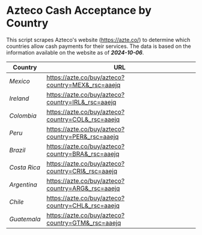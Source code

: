 # Azteco Cash Acceptance by Country

This script scrapes Azteco's website (https://azte.co/) to determine which countries allow cash 
payments for their services. The data is based on the information available on the website as of **_2024-10-06_**.

| **Country** | **URL** |
|---|---|
| _Mexico_ | https://azte.co/buy/azteco?country=MEX&_rsc=aaejq |
| _Ireland_ | https://azte.co/buy/azteco?country=IRL&_rsc=aaejq |
| _Colombia_ | https://azte.co/buy/azteco?country=COL&_rsc=aaejq |
| _Peru_ | https://azte.co/buy/azteco?country=PER&_rsc=aaejq |
| _Brazil_ | https://azte.co/buy/azteco?country=BRA&_rsc=aaejq |
| _Costa Rica_ | https://azte.co/buy/azteco?country=CRI&_rsc=aaejq |
| _Argentina_ | https://azte.co/buy/azteco?country=ARG&_rsc=aaejq |
| _Chile_ | https://azte.co/buy/azteco?country=CHL&_rsc=aaejq |
| _Guatemala_ | https://azte.co/buy/azteco?country=GTM&_rsc=aaejq |

